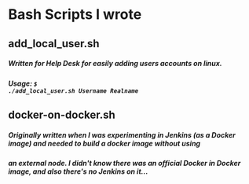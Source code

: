 # Bash Scripts I wrote

## add_local_user.sh
##### Written for Help Desk for easily adding users accounts on linux.
##### Usage: <code>$ ./add_local_user.sh Username Realname</code>

## docker-on-docker.sh
##### Originally written when I was experimenting in Jenkins (as a Docker image) and needed to build a docker image without using
##### an external node. I didn't know there was an official Docker in Docker image, and also there's no Jenkins on it...
